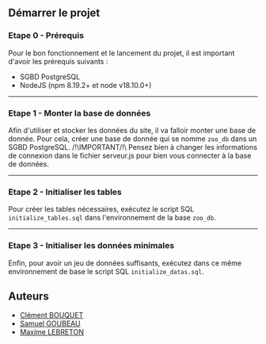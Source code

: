 ## Démarrer le projet

### Etape 0 - Prérequis

Pour le bon fonctionnement et le lancement du projet, il est important d'avoir
les prérequis suivants :
- SGBD PostgreSQL
- NodeJS (npm 8.19.2+ et node v18.10.0+)

---

### Etape 1 - Monter la base de données

Afin d'utiliser et stocker les données du site, il va falloir monter une base de donnée.
Pour cela, créer une base de donnée qui se nomme `zoo_db` dans un SGBD PostgreSQL.
/!\IMPORTANT/!\ Pensez bien à changer les informations de connexion dans le fichier serveur.js pour bien vous connecter à la base de données.

---

### Etape 2 - Initialiser les tables

Pour créer les tables nécessaires, exécutez le script SQL `initialize_tables.sql` dans
l'environnement de la base `zoo_db`.

---

### Etape 3 - Initialiser les données minimales

Enfin, pour avoir un jeu de données suffisants, exécutez dans ce même environnement de
base le script SQL `initialize_datas.sql`.



## Auteurs

* [Clément BOUQUET](https://github.com/fasory)
* [Samuel GOUBEAU](https://github.com/Strikza)
* [Maxime LEBRETON](https://github.com/Aelysya)